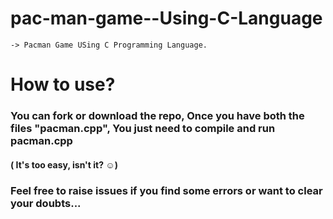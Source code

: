 # pac-man-game--Using-C-Language

    -> Pacman Game USing C Programming Language.


# How to use?
### You can fork or download the repo, Once you have both the files "pacman.cpp", You just need to compile and run pacman.cpp
#### ( It's too easy, isn't it? ☺)


### Feel free to raise issues if you find some errors or want to clear your doubts...

